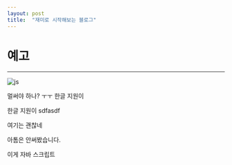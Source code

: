 ```yaml
---
layout: post
title:  "재미로 시작해보는 블로그"
---
```


# 예고
---
![js]({{site.url}}/images/js.png)

멀써야 하나? ㅜㅜ
한글 지원이

한글 지원이 
sdfasdf


여기는 괜찮네

아톰은 안써봤습니다.

이게 자바 스크립트


